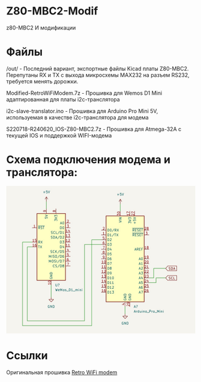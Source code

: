 # Z80-MBC2-Modif
z80-MBC2 И модификации


# Файлы
/out/ - Последний вариант, экспортные файлы Kicad платы Z80-MBC2. Перепутаны RX и TX с выхода микросхемы MAX232 на разъем RS232, требуется менять дорожки.

Modified-RetroWiFiModem.7z - Прошивка для Wemos D1 Mini адаптированная для платы i2c-транслятора

i2c-slave-translator.ino - Прошивка для Arduino Pro Mini 5V, используемая в качестве i2c-транслятора для модема

S220718-R240620_IOS-Z80-MBC2.7z - Прошивка для Atmega-32A с текущей IOS и поддержкой WIFI-модема

# Схема подключения модема и транслятора:
![Схема подключения модема и транслятора](/img/I2c_modem.jpg)

# Ссылки
Оригинальная прошивка [Retro WiFi modem](https://github.com/mecparts/RetroWiFiModem)
